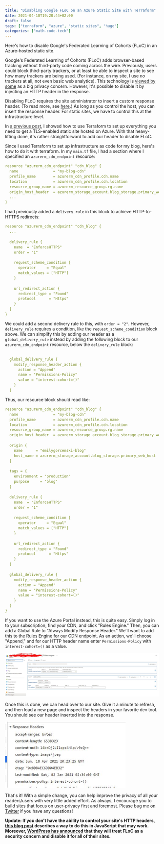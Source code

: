 ```yaml
---
title: "Disabling Google FLoC on an Azure Static Site with Terraform"
date: 2021-04-18T19:20:44+02:00
draft: false
tags: ["terraform", "azure", "static sites", "hugo"]
categories: ["math-code-tech"]
---
```


Here's how to disable Google's Federated Learning of Cohorts (FLoC) in an Azure-hosted static site.

<!--more-->

Google's Federated Learning of Cohorts (FLoC) adds browser-based tracking without third-party code coming across the wire. Previously, users could block third-party trackers, or at least be able to inspect a site to see how many trackers are being used. (For instance, on my site, I use _no_ trackers at all, not even basic web analytics). This technology is [viewed by some](https://www.eff.org/deeplinks/2021/03/googles-floc-terrible-idea) as a big privacy concern. However, it's possible to disable it by injecting an HTTP header in the response.

Disabling FLoC requires the site administrator to insert a custom response header. (To read more, see [here](https://plausible.io/blog/google-floc).) As long as you control the host, you can insert the response header. For static sites, we have to control this at the infrastructure level.

In [a previous post](../migrating-a-static-site-to-azure-with-terraform/), I showed how to use Terraform to set up everything you need to get a TLS-enabled static site hosted on Azure. With that heavy-lifting done, it's rather straightforward to add our header to disable FLoC.

Since I used Terraform to set up infrastructure as code for my blog, here's how to do it with terraform. In my `main.tf` file, I had a section where I specified an `azurerm_cdn_endpoint` resource:

```yaml
resource "azurerm_cdn_endpoint" "cdn_blog" {
  name                = "my-blog-cdn"
  profile_name        = azurerm_cdn_profile.cdn.name
  location            = azurerm_cdn_profile.cdn.location
  resource_group_name = azurerm_resource_group.rg.name
  origin_host_header  = azurerm_storage_account.blog_storage.primary_web_host
  ...
}
```

I had previously added a `delivery_rule` in this block to achieve HTTP-to-HTTPS redirects:

```yaml
resource "azurerm_cdn_endpoint" "cdn_blog" {
  ...

  delivery_rule {
    name  = "EnforceHTTPS"
    order = "1"

    request_scheme_condition {
      operator     = "Equal"
      match_values = ["HTTP"]
    }

    url_redirect_action {
      redirect_type = "Found"
      protocol      = "Https"
    }
  }
}
```

We could add a second delivery rule to this, with `order = "2"`. However, `delivery_rule` requires a condition, like the `request_scheme_condition` block above. We can simplify this by adding our header as a `global_delivery_rule` instead by adding the following block to our `azurerm_cdn_endpoint` resource, below the `delivery_rule` block:

```yaml

  global_delivery_rule {
    modify_response_header_action {
      action = "Append"
      name = "Permissions-Policy"
      value = "interest-cohort=()"
    }
  }
```

Thus, our resource block should read like:

```yaml
resource "azurerm_cdn_endpoint" "cdn_blog" {
  name                = "my-blog-cdn"
  profile_name        = azurerm_cdn_profile.cdn.name
  location            = azurerm_cdn_profile.cdn.location
  resource_group_name = azurerm_resource_group.rg.name
  origin_host_header  = azurerm_storage_account.blog_storage.primary_web_host

  origin {
    name      = "emilygorcenski-blog"
    host_name = azurerm_storage_account.blog_storage.primary_web_host
  }

  tags = {
    environment = "production"
    purpose     = "blog"
  }

  delivery_rule {
    name  = "EnforceHTTPS"
    order = "1"

    request_scheme_condition {
      operator     = "Equal"
      match_values = ["HTTP"]
    }

    url_redirect_action {
      redirect_type = "Found"
      protocol      = "Https"
    }
  }

  global_delivery_rule {
    modify_response_header_action {
      action = "Append"
      name = "Permissions-Policy"
      value = "interest-cohort=()"
    }
  }
}
```

If you want to use the Azure Portal instead, this is quite easy. Simply log in to your subscription, find your CDN, and click "Rules Engine." Then, you can add a Global Rule to "Always Modify Response Header." We'll want to add this to the Rules Engine for our CDN endpoint. As an action, we'll choose "Append," and for our HTTP header name enter `Permissions-Policy` with `interest-cohort=()` as a value.

![Using the Azure Portal to add a global delivery rule to insert an FLoC-disabling header](portal-rules-engine.jpg)

Once this is done, we can head over to our site. Give it a minute to refresh, and then load a new page and inspect the headers in your favorite dev tool. You should see our header inserted into the response.

![Response headers showing the FLoC-disabling header](response_headers.jpg)

That's it! With a simple change, you can help improve the privacy of all your readers/users with very little added effort. As always, I encourage you to build sites that focus on user-privacy first and foremost. Please bug me [on Twitter](https://twitter.com/EmilyGorcenski) if you have any questions!

**Update: If you don't have the ability to control your site's HTTP headers, [this blog post](https://adalytics.io/blog/opt-out-floc-script) describes a way to do this in JavaScript that may work. Moreover, [WordPress has announced](https://make.wordpress.org/core/2021/04/18/proposal-treat-floc-as-a-security-concern/) that they will treat FLoC as a security concern and disable it for all of their sites.**